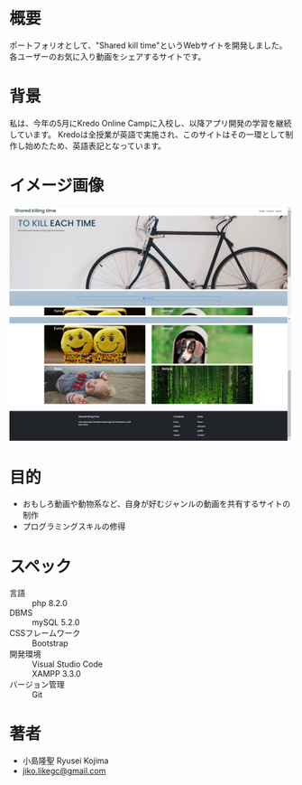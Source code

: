# 概要

ポートフォリオとして、"Shared kill time"というWebサイトを開発しました。
各ユーザーのお気に入り動画をシェアするサイトです。

# 背景

私は、今年の5月にKredo Online Campに入校し、以降アプリ開発の学習を継続しています。
Kredoは全授業が英語で実施され、このサイトはその一環として制作し始めたため、英語表記となっています。
 
# イメージ画像
 
<img src="/assets/images/readme-1.jpg" width="500">
<br>
<img src="/assets/images/readme-2.jpg" width="500">
 
# 目的
 
* おもしろ動画や動物系など、自身が好むジャンルの動画を共有するサイトの制作
* プログラミングスキルの修得
 
# スペック

<dl>
  <dt>言語</dt>
  <dd>php 8.2.0</dd>
  <dt>DBMS</dt>
  <dd>mySQL 5.2.0</dd>
  <dt>CSSフレームワーク</dt>
  <dd>Bootstrap</dd>
  <dt>開発環境</dt>
  <dd>Visual Studio Code</dd>
  <dd>XAMPP 3.3.0</dd>
  <dt>バージョン管理</dt>
  <dd>Git</dd>
</dl> 

# 著者

* 小島隆聖 Ryusei Kojima
* jiko.likegc@gmail.com
